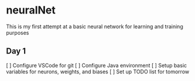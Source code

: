 # neuralNet

This is my first attempt at a basic neural network for learning and training purposes

## Day 1

[ ] Configure VSCode for git
[ ] Configure Java environment
[ ] Setup basic variables for neurons, weights, and biases
[ ] Set up TODO list for tomorrow
